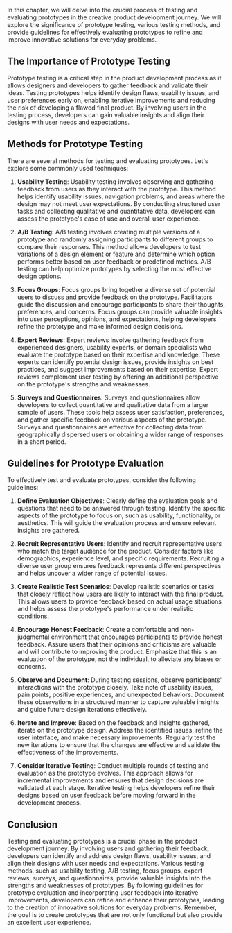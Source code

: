 
In this chapter, we will delve into the crucial process of testing and evaluating prototypes in the creative product development journey. We will explore the significance of prototype testing, various testing methods, and provide guidelines for effectively evaluating prototypes to refine and improve innovative solutions for everyday problems.

## The Importance of Prototype Testing

Prototype testing is a critical step in the product development process as it allows designers and developers to gather feedback and validate their ideas. Testing prototypes helps identify design flaws, usability issues, and user preferences early on, enabling iterative improvements and reducing the risk of developing a flawed final product. By involving users in the testing process, developers can gain valuable insights and align their designs with user needs and expectations.

## Methods for Prototype Testing

There are several methods for testing and evaluating prototypes. Let's explore some commonly used techniques:

1. **Usability Testing**: Usability testing involves observing and gathering feedback from users as they interact with the prototype. This method helps identify usability issues, navigation problems, and areas where the design may not meet user expectations. By conducting structured user tasks and collecting qualitative and quantitative data, developers can assess the prototype's ease of use and overall user experience.
    
2. **A/B Testing**: A/B testing involves creating multiple versions of a prototype and randomly assigning participants to different groups to compare their responses. This method allows developers to test variations of a design element or feature and determine which option performs better based on user feedback or predefined metrics. A/B testing can help optimize prototypes by selecting the most effective design options.
    
3. **Focus Groups**: Focus groups bring together a diverse set of potential users to discuss and provide feedback on the prototype. Facilitators guide the discussion and encourage participants to share their thoughts, preferences, and concerns. Focus groups can provide valuable insights into user perceptions, opinions, and expectations, helping developers refine the prototype and make informed design decisions.
    
4. **Expert Reviews**: Expert reviews involve gathering feedback from experienced designers, usability experts, or domain specialists who evaluate the prototype based on their expertise and knowledge. These experts can identify potential design issues, provide insights on best practices, and suggest improvements based on their expertise. Expert reviews complement user testing by offering an additional perspective on the prototype's strengths and weaknesses.
    
5. **Surveys and Questionnaires**: Surveys and questionnaires allow developers to collect quantitative and qualitative data from a larger sample of users. These tools help assess user satisfaction, preferences, and gather specific feedback on various aspects of the prototype. Surveys and questionnaires are effective for collecting data from geographically dispersed users or obtaining a wider range of responses in a short period.
    

## Guidelines for Prototype Evaluation

To effectively test and evaluate prototypes, consider the following guidelines:

1. **Define Evaluation Objectives**: Clearly define the evaluation goals and questions that need to be answered through testing. Identify the specific aspects of the prototype to focus on, such as usability, functionality, or aesthetics. This will guide the evaluation process and ensure relevant insights are gathered.
    
2. **Recruit Representative Users**: Identify and recruit representative users who match the target audience for the product. Consider factors like demographics, experience level, and specific requirements. Recruiting a diverse user group ensures feedback represents different perspectives and helps uncover a wider range of potential issues.
    
3. **Create Realistic Test Scenarios**: Develop realistic scenarios or tasks that closely reflect how users are likely to interact with the final product. This allows users to provide feedback based on actual usage situations and helps assess the prototype's performance under realistic conditions.
    
4. **Encourage Honest Feedback**: Create a comfortable and non-judgmental environment that encourages participants to provide honest feedback. Assure users that their opinions and criticisms are valuable and will contribute to improving the product. Emphasize that this is an evaluation of the prototype, not the individual, to alleviate any biases or concerns.
    
5. **Observe and Document**: During testing sessions, observe participants' interactions with the prototype closely. Take note of usability issues, pain points, positive experiences, and unexpected behaviors. Document these observations in a structured manner to capture valuable insights and guide future design iterations effectively.
    
6. **Iterate and Improve**: Based on the feedback and insights gathered, iterate on the prototype design. Address the identified issues, refine the user interface, and make necessary improvements. Regularly test the new iterations to ensure that the changes are effective and validate the effectiveness of the improvements.
    
7. **Consider Iterative Testing**: Conduct multiple rounds of testing and evaluation as the prototype evolves. This approach allows for incremental improvements and ensures that design decisions are validated at each stage. Iterative testing helps developers refine their designs based on user feedback before moving forward in the development process.
    

## Conclusion

Testing and evaluating prototypes is a crucial phase in the product development journey. By involving users and gathering their feedback, developers can identify and address design flaws, usability issues, and align their designs with user needs and expectations. Various testing methods, such as usability testing, A/B testing, focus groups, expert reviews, surveys, and questionnaires, provide valuable insights into the strengths and weaknesses of prototypes. By following guidelines for prototype evaluation and incorporating user feedback into iterative improvements, developers can refine and enhance their prototypes, leading to the creation of innovative solutions for everyday problems. Remember, the goal is to create prototypes that are not only functional but also provide an excellent user experience.
